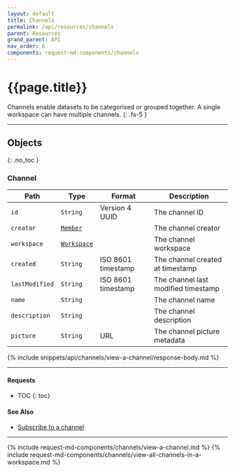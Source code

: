 ```yaml
---
layout: default
title: Channels
permalink: /api/resources/channels
parent: Resources
grand_parent: API
nav_order: 6
components: request-md-components/channels
---
```


# {{page.title}}

Channels enable datasets to be categorised or grouped together. A single workspace can have multiple channels.
{: .fs-5 }

---

## Objects
{: .no_toc }

### Channel

Path | Type | Format | Description
---- | ---- | ------ | -----------
`id` | `String` | Version 4 UUID | The channel ID
`creator` | [`Member`](members#member) | | The channel creator
`workspace` | [`Workspace`](workspaces#workspace) | | The channel workspace
`created` | `String` |  ISO 8601 timestamp | The channel created at timestamp
`lastModified` | `String` | ISO 8601 timestamp | The channel last modified timestamp
`name` | `String` | | The channel name
`description` | `String` | | The channel description
`picture` | `String` | URL | The channel picture metadata

{% include snippets/api/channels/view-a-channel/response-body.md %}

---

#### Requests

- TOC
{: toc}

#### See Also

- [Subscribe to a channel](subscriptions#subscribe-to-a-channel)

---

{% include request-md-components/channels/view-a-channel.md %}
{% include request-md-components/channels/view-all-channels-in-a-workspace.md %}

